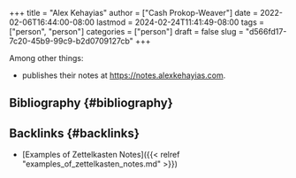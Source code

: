 +++
title = "Alex Kehayias"
author = ["Cash Prokop-Weaver"]
date = 2022-02-06T16:44:00-08:00
lastmod = 2024-02-24T11:41:49-08:00
tags = ["person", "person"]
categories = ["person"]
draft = false
slug = "d566fd17-7c20-45b9-99c9-b2d0709127cb"
+++

Among other things:

-   publishes their notes at <https://notes.alexkehayias.com>.


## Bibliography {#bibliography}

<style>.csl-entry{text-indent: -1.5em; margin-left: 1.5em;}</style><div class="csl-bib-body">
</div>


## Backlinks {#backlinks}

-   [Examples of Zettelkasten Notes]({{< relref "examples_of_zettelkasten_notes.md" >}})

